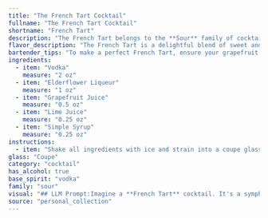 ```yaml
---
title: "The French Tart Cocktail"
fullname: "The French Tart Cocktail"
shortname: "French Tart"
description: "The French Tart belongs to the **Sour** family of cocktails, characterized by its tart and refreshing profile. While its exact origin is unknown, its combination of vodka, elderflower liqueur, and citrus juices points to a modern creation inspired by classic sour recipes like the Whiskey Sour. "
flavor_description: "The French Tart is a delightful blend of sweet and tart flavors. Vodka provides a clean canvas, while elderflower liqueur adds a floral sweetness.  Grapefruit juice brings a bright citrus tang, balanced by the lime juice's sharper acidity. A touch of simple syrup rounds out the sweetness, creating a harmonious and refreshing cocktail with a bright, citrusy finish. "
bartender_tips: "To make a perfect French Tart, ensure your grapefruit juice is freshly squeezed for the best flavor. Use a good quality elderflower liqueur for a floral aroma.  Don't over-shake the cocktail, as it can become cloudy.  Finally, adjust the simple syrup to your desired sweetness level. "
ingredients:
  - item: "Vodka"
    measure: "2 oz"
  - item: "Elderflower Liqueur"
    measure: "1 oz"
  - item: "Grapefruit Juice"
    measure: "0.5 oz"
  - item: "Lime Juice"
    measure: "0.25 oz"
  - item: "Simple Syrup"
    measure: "0.25 oz"
instructions:
  - item: "Shake all ingredients with ice and strain into a coupe glass."
glass: "Coupe"
category: "cocktail"
has_alcohol: true
base_spirit: "vodka"
family: "sour"
visual: "## LLM Prompt:Imagine a **French Tart** cocktail. It's a symphony of citrus and floral notes, crafted with **Vodka**, **Elderflower Liqueur**, **Grapefruit Juice**, **Lime Juice**, and **Simple Syrup**. **Describe the visual appeal of this cocktail:*** What is the **color** of the drink? Is it a vibrant hue, or a softer, more subtle tone? * Does the drink have a **gradient** or **layering** of colors?* What kind of **glass** is it served in? Is it a classic cocktail glass, a martini glass, or something else entirely?* Are there any **garnish** elements added? If so, describe their size, shape, and color.* What **mood** does the visual presentation of this cocktail evoke? Is it refreshing and bubbly, elegant and sophisticated, or something else entirely?**Be as descriptive and detailed as possible.** Use your imagination to paint a picture of the French Tart with words. "
source: "personal_collection"
---
```


